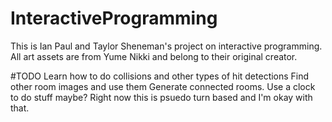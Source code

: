 # InteractiveProgramming
This is Ian Paul and Taylor Sheneman's project on interactive programming.
All art assets are from Yume Nikki and belong to their original creator.

#TODO
Learn how to do collisions and other types of hit detections
Find other room images and use them
Generate connected rooms.
Use a clock to do stuff maybe? Right now this is psuedo turn based and I'm okay with that.
